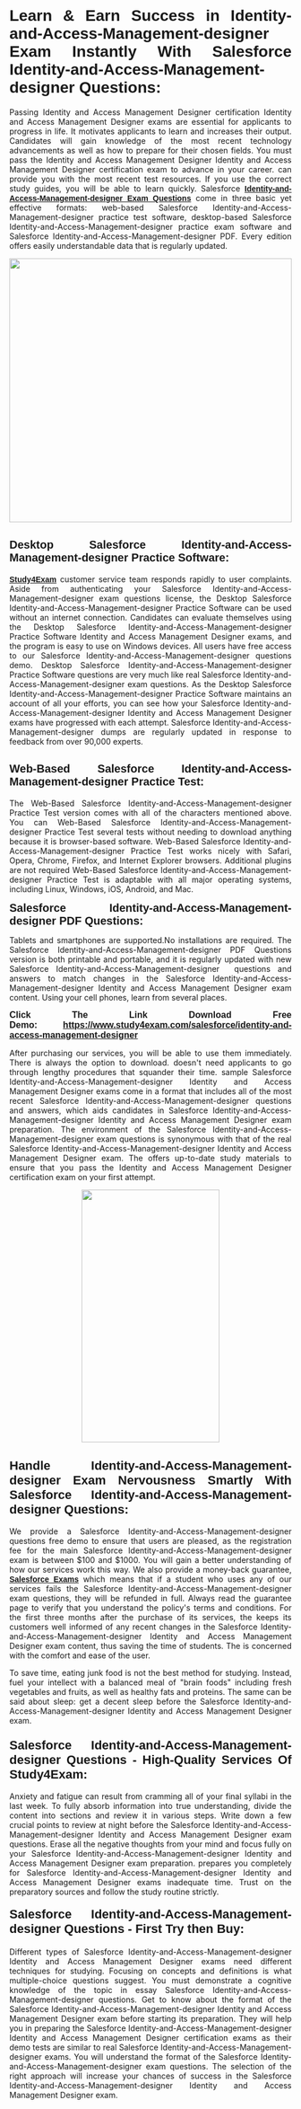 <h1 style="text-align: justify;"><span style="font-family:Tahoma,Geneva,sans-serif;"><strong>Learn & Earn Success in Identity-and-Access-Management-designer Exam Instantly With Salesforce Identity-and-Access-Management-designer Questions:</strong></span></h1>

<p style="text-align: justify;">Passing Identity and Access Management Designer certification Identity and Access Management Designer exams are essential for applicants to progress in life. It motivates applicants to learn and increases their output. Candidates will gain knowledge of the most recent technology advancements as well as how to prepare for their chosen fields. You must pass the Identity and Access Management Designer Identity and Access Management Designer certification exam to advance in your career. can provide you with the most recent test resources. If you use the correct study guides, you will be able to learn quickly. Salesforce <a href="https://www.study4exam.com/salesforce/identity-and-access-management-designer"><span style="font-family:Tahoma,Geneva,sans-serif;"><strong>Identity-and-Access-Management-designer Exam Questions</strong></span></a> come in three basic yet effective formats: web-based Salesforce Identity-and-Access-Management-designer practice test software, desktop-based Salesforce Identity-and-Access-Management-designer practice exam software and Salesforce Identity-and-Access-Management-designer PDF. Every edition offers easily understandable data that is regularly updated.</p>

<p style="text-align: justify;"><a href="https://www.study4exam.com/salesforce/identity-and-access-management-designer"><img alt="" src="https://lh3.googleusercontent.com/pw/AM-JKLVq_oPqfp0-n5zn4yqAoyjjcA2yO-jT5Cm68rj_xPcdsmakSaLzyxJ8unsRMKMdGkmOINvzyM17CwNHdrz3aK03FYcCewHDEYJs7lAvJLcrBifJ5qSpkhSIJgPhz-7dSY7ixq9ev6p4G2ds_VnujUaf=w1366-h530-no?authuser=0" style="width: 100%; height: 470px;" /></a></p>

<h2 style="text-align: justify;"><span style="font-family:Tahoma,Geneva,sans-serif;"><strong><span style="font-size:20px;">Desktop Salesforce Identity-and-Access-Management-designer Practice Software:</span></strong></span></h2>

<p style="text-align: justify;"><a href="https://www.study4exam.com/"><span style="font-family:Tahoma,Geneva,sans-serif;"><strong>Study4Exam</strong></span></a> customer service team responds rapidly to user complaints. Aside from authenticating your Salesforce Identity-and-Access-Management-designer exam questions license, the Desktop Salesforce Identity-and-Access-Management-designer Practice Software can be used without an internet connection. Candidates can evaluate themselves using the Desktop Salesforce Identity-and-Access-Management-designer Practice Software Identity and Access Management Designer exams, and the program is easy to use on Windows devices. All users have free access to our Salesforce Identity-and-Access-Management-designer questions demo. Desktop Salesforce Identity-and-Access-Management-designer Practice Software questions are very much like real Salesforce Identity-and-Access-Management-designer exam questions. As the Desktop Salesforce Identity-and-Access-Management-designer Practice Software maintains an account of all your efforts, you can see how your Salesforce Identity-and-Access-Management-designer Identity and Access Management Designer exams have progressed with each attempt. Salesforce Identity-and-Access-Management-designer dumps are regularly updated in response to feedback from over 90,000 experts.</p>

<h2 style="text-align: justify;"><strong><span style="font-family:Tahoma,Geneva,sans-serif;"><span style="font-size:20px;">Web-Based Salesforce Identity-and-Access-Management-designer Practice Test:</span></span></strong></h2>

<p style="text-align: justify;">The Web-Based Salesforce Identity-and-Access-Management-designer Practice Test version comes with all of the characters mentioned above. You can Web-Based Salesforce Identity-and-Access-Management-designer Practice Test several tests without needing to download anything because it is browser-based software. Web-Based Salesforce Identity-and-Access-Management-designer Practice Test works nicely with Safari, Opera, Chrome, Firefox, and Internet Explorer browsers. Additional plugins are not required Web-Based Salesforce Identity-and-Access-Management-designer Practice Test is adaptable with all major operating systems, including Linux, Windows, iOS, Android, and Mac.</p>

<p style="text-align: justify;"><strong><span style="font-family:Tahoma,Geneva,sans-serif;"><span style="font-size:20px;">Salesforce Identity-and-Access-Management-designer PDF Questions:</span></span></strong></p>

<p style="text-align: justify;">Tablets and smartphones are supported.No installations are required. The Salesforce Identity-and-Access-Management-designer PDF Questions version is both printable and portable, and it is regularly updated with new Salesforce Identity-and-Access-Management-designer  questions and answers to match changes in the Salesforce Identity-and-Access-Management-designer Identity and Access Management Designer exam content. Using your cell phones, learn from several places.</p>

<p style="text-align: justify;"><strong><span style="font-size:16px;"><span style="font-family:Tahoma,Geneva,sans-serif;">Click The Link Download Free Demo:</span></span></strong> <strong><span style="font-size:16px;"><span style="font-family:Tahoma,Geneva,sans-serif;"><a href="https://www.study4exam.com/salesforce/identity-and-access-management-designer">https://www.study4exam.com/salesforce/identity-and-access-management-designer</a></span></span></strong></p>

<p style="text-align: justify;">After purchasing our services, you will be able to use them immediately. There is always the option to download. doesn't need applicants to go through lengthy procedures that squander their time. sample Salesforce Identity-and-Access-Management-designer Identity and Access Management Designer exams come in a format that includes all of the most recent Salesforce Identity-and-Access-Management-designer questions and answers, which aids candidates in Salesforce Identity-and-Access-Management-designer Identity and Access Management Designer exam preparation. The environment of the Salesforce Identity-and-Access-Management-designer exam questions is synonymous with that of the real Salesforce Identity-and-Access-Management-designer Identity and Access Management Designer exam. The offers up-to-date study materials to ensure that you pass the Identity and Access Management Designer certification exam on your first attempt.</p>

<p style="text-align: center;"><a href="https://www.study4exam.com/salesforce/identity-and-access-management-designer"><img alt="" src="https://lh3.googleusercontent.com/pw/AM-JKLXfNjhwPiMVy0ctVShSUYpvTBudxxEKSjIvWyQcQ4fkjC7tw4fAHzQCxVumweZ4lZywWu345GH-ksy4ecL_MjJ_HOMVvBbLXRtkP9fACCrcmZAb4vVtcna_wHGfpzNHbsqs91m4DXRGfOMJpFZl-Ci9=w650-h649-no?authuser=0" style="width: 70%; height: 450px;" /></a></p>

<h2 style="text-align: justify;"><strong><span style="font-size:22px;"><span style="font-family:Tahoma,Geneva,sans-serif;">Handle Identity-and-Access-Management-designer Exam Nervousness Smartly With Salesforce Identity-and-Access-Management-designer Questions:</span></span></strong></h2>

<p style="text-align: justify;">We provide a Salesforce Identity-and-Access-Management-designer questions free demo to ensure that users are pleased, as the registration fee for the main Salesforce Identity-and-Access-Management-designer exam is between $100 and $1000. You will gain a better understanding of how our services work this way. We also provide a money-back guarantee, <a href="https://www.study4exam.com/salesforce-exams"><span style="font-family:Tahoma,Geneva,sans-serif;"><strong>Salesforce Exams</strong></span></a> which means that if a student who uses any of our services fails the Salesforce Identity-and-Access-Management-designer exam questions, they will be refunded in full. Always read the guarantee page to verify that you understand the policy's terms and conditions. For the first three months after the purchase of its services, the keeps its customers well informed of any recent changes in the Salesforce Identity-and-Access-Management-designer Identity and Access Management Designer exam content, thus saving the time of students. The is concerned with the comfort and ease of the user.</p>

<p style="text-align: justify;">To save time, eating junk food is not the best method for studying. Instead, fuel your intellect with a balanced meal of "brain foods" including fresh vegetables and fruits, as well as healthy fats and proteins. The same can be said about sleep: get a decent sleep before the Salesforce Identity-and-Access-Management-designer Identity and Access Management Designer exam.</p>

<h3 style="text-align: justify;"><span style="font-family:Tahoma,Geneva,sans-serif;"><strong><span style="font-size:22px;">Salesforce Identity-and-Access-Management-designer Questions - High-Quality Services Of Study4Exam:</span></strong></span></h3>

<p style="text-align: justify;">Anxiety and fatigue can result from cramming all of your final syllabi in the last week. To fully absorb information into true understanding, divide the content into sections and review it in various steps. Write down a few crucial points to review at night before the Salesforce Identity-and-Access-Management-designer Identity and Access Management Designer exam questions. Erase all the negative thoughts from your mind and focus fully on your Salesforce Identity-and-Access-Management-designer Identity and Access Management Designer exam preparation. prepares you completely for Salesforce Identity-and-Access-Management-designer Identity and Access Management Designer exams inadequate time. Trust on the preparatory sources and follow the study routine strictly. </p>

<h4 style="text-align: justify;"><span style="font-family:Tahoma,Geneva,sans-serif;"><strong><span style="font-size:22px;">Salesforce Identity-and-Access-Management-designer Questions - First Try then Buy:</span></strong></span></h4>

<p style="text-align: justify;">Different types of Salesforce Identity-and-Access-Management-designer Identity and Access Management Designer exams need different techniques for studying. Focusing on concepts and definitions is what multiple-choice questions suggest. You must demonstrate a cognitive knowledge of the topic in essay Salesforce Identity-and-Access-Management-designer questions. Get to know about the format of the Salesforce Identity-and-Access-Management-designer Identity and Access Management Designer exam before starting its preparation. They will help you in preparing the Salesforce Identity-and-Access-Management-designer Identity and Access Management Designer certification exams as their demo tests are similar to real Salesforce Identity-and-Access-Management-designer exams. You will understand the format of the Salesforce Identity-and-Access-Management-designer exam questions. The selection of the right approach will increase your chances of success in the Salesforce Identity-and-Access-Management-designer Identity and Access Management Designer exam.</p>
